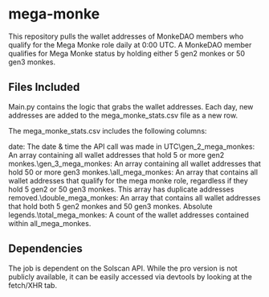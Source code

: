 # mega-monke
This repository pulls the wallet addresses of MonkeDAO members who qualify for the Mega Monke role daily at 0:00 UTC. A MonkeDAO member qualifies for Mega Monke status by holding either 5 gen2 monkes or 50 gen3 monkes. 

## Files Included
Main.py contains the logic that grabs the wallet addresses. Each day, new addresses are added to the mega_monke_stats.csv file as a new row. 

The mega_monke_stats.csv includes the following columns: 

date: The date & time the API call was made in UTC\gen_2_mega_monkes: An array containing all wallet addresses that hold 5 or more gen2 monkes.\gen_3_mega_monkes: An array containing all wallet addresses that hold 50 or more gen3 monkes.\all_mega_monkes: An array that contains all wallet addresses that qualify for the mega monke role, regardless if they hold 5 gen2 or 50 gen3 monkes. This array has duplicate addresses removed.\double_mega_monkes: An array that contains all wallet addresses that hold both 5 gen2 monkes and 50 gen3 monkes. Absolute legends.\total_mega_monkes: A count of the wallet addresses contained within all_mega_monkes.

## Dependencies
The job is dependent on the Solscan API. While the pro version is not publicly available, it can be easily accessed via devtools by looking at the fetch/XHR tab.  
